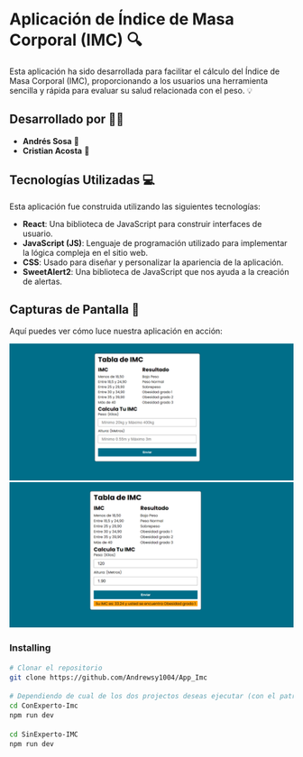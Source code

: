 # Aplicación de Índice de Masa Corporal (IMC) 🔍

Esta aplicación ha sido desarrollada para facilitar el cálculo del Índice de Masa Corporal (IMC), proporcionando a los usuarios una herramienta sencilla y rápida para evaluar su salud relacionada con el peso. 💡

## Desarrollado por 👨‍💻

- **Andrés Sosa** 🚀
- **Cristian Acosta** 🌟

## Tecnologías Utilizadas 💻

Esta aplicación fue construida utilizando las siguientes tecnologías:

- **React**: Una biblioteca de JavaScript para construir interfaces de usuario.
- **JavaScript (JS)**: Lenguaje de programación utilizado para implementar la lógica compleja en el sitio web.
- **CSS**: Usado para diseñar y personalizar la apariencia de la aplicación.
- **SweetAlert2**: Una biblioteca de JavaScript que nos ayuda a la creación de alertas.

## Capturas de Pantalla 📸

Aquí puedes ver cómo luce nuestra aplicación en acción:

![Indexl](Screenshot/Index.png)
![Index2](Screenshot/index2.png)


### Installing

```bash
# Clonar el repositorio
git clone https://github.com/Andrewsy1004/App_Imc

# Dependiendo de cual de los dos projectos deseas ejecutar (con el patron aplicado o sin el patron aplicado)
cd ConExperto-Imc
npm run dev

cd SinExperto-IMC
npm run dev



